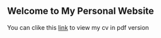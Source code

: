 ## Welcome to My Personal Website

You can clike this [link](https://github.com/tianyitong) to view my cv in pdf version
